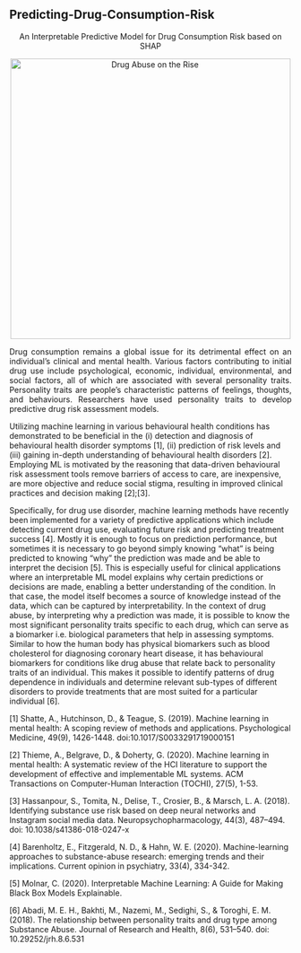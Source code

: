 ## Predicting-Drug-Consumption-Risk
<p align="center">
An Interpretable Predictive Model for Drug Consumption Risk based on SHAP
 </p>

<p align="center">
    <img width="500" src="https://base.imgix.net/files/base/ebm/ehstoday/image/2020/08/drug_abuse_giant_pill.5f418c20541f4.png?auto=format&fit=max&w=1200" alt="Drug Abuse on the Rise">
</p>


<p align="justify">
Drug consumption remains a global issue for its detrimental effect on an individual’s clinical and mental health. Various factors contributing to initial drug use include psychological, economic, individual, environmental, and social factors, all of which are associated with several personality traits. Personality traits are people’s characteristic patterns of feelings, thoughts, and behaviours. Researchers have used personality traits to develop predictive drug risk assessment models.

Utilizing machine learning in various behavioural health conditions has demonstrated to be beneficial in the (i) detection and diagnosis of behavioural health disorder symptoms [1], (ii) prediction of risk levels and (iii) gaining in-depth understanding of behavioural health disorders [2]. Employing ML is motivated by the reasoning that data-driven behavioural risk assessment tools remove barriers of access to care, are inexpensive, are more objective and reduce social stigma, resulting in improved clinical practices and decision making [2];[3].

Specifically, for drug use disorder, machine learning methods have recently been implemented for a variety of predictive applications which include detecting current drug use, evaluating future risk and predicting treatment success [4]. Mostly it is enough to focus on prediction performance, but sometimes it is necessary to go beyond simply knowing “what” is being predicted to knowing “why” the prediction was made and be able to interpret the decision [5]. This is especially useful for clinical applications where an interpretable ML model explains why certain predictions or decisions are made, enabling a better understanding of the condition. In that case, the model itself becomes a source of knowledge instead of the data, which can be captured by interpretability. In the context of drug abuse, by interpreting why a prediction was made, it is possible to know the most significant personality traits specific to each drug, which can serve as a biomarker i.e. biological parameters that help in assessing symptoms. Similar to how the human body has physical biomarkers such as blood cholesterol for diagnosing coronary heart disease, it has behavioural biomarkers for conditions like drug abuse that relate back to personality traits of an individual. This makes it possible to identify patterns of drug dependence in individuals and determine relevant sub-types of different disorders to provide treatments that are most suited for a particular individual [6].
</p>

[1] Shatte, A., Hutchinson, D., & Teague, S. (2019). Machine learning in mental health: A scoping review of methods and applications. Psychological Medicine, 49(9), 1426-1448. doi:10.1017/S0033291719000151

[2] Thieme, A., Belgrave, D., & Doherty, G. (2020). Machine learning in mental health: A systematic review of the HCI literature to support the development of effective and implementable ML systems. ACM Transactions on Computer-Human Interaction (TOCHI), 27(5), 1-53.

[3] Hassanpour, S., Tomita, N., Delise, T., Crosier, B., & Marsch, L. A. (2018). Identifying substance use risk based on deep neural networks and Instagram social media data. Neuropsychopharmacology, 44(3), 487–494. doi: 10.1038/s41386-018-0247-x

[4] Barenholtz, E., Fitzgerald, N. D., & Hahn, W. E. (2020). Machine-learning approaches to substance-abuse research: emerging trends and their implications. Current opinion in psychiatry, 33(4), 334-342.

[5] Molnar, C. (2020). Interpretable Machine Learning: A Guide for Making Black Box Models Explainable.

[6] Abadi, M. E. H., Bakhti, M., Nazemi, M., Sedighi, S., & Toroghi, E. M. (2018). The relationship between personality traits and drug type among Substance Abuse. Journal of Research and Health, 8(6), 531–540. doi: 10.29252/jrh.8.6.531
